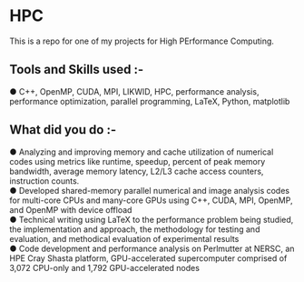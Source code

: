 # HPC

This is a repo for one of my projects for High PErformance Computing.

## Tools and Skills used :- 

● C++, OpenMP, CUDA, MPI, LIKWID, HPC, performance analysis, performance optimization, parallel
programming, LaTeX, Python, matplotlib
## What did you do :- 

● Analyzing and improving memory and cache utilization of numerical codes using metrics like runtime, speedup,
percent of peak memory bandwidth, average memory latency, L2/L3 cache access counters, instruction counts.  
● Developed shared-memory parallel numerical and image analysis codes for multi-core CPUs and many-core
GPUs using C++, CUDA, MPI, OpenMP, and OpenMP with device offload  
● Technical writing using LaTeX to the performance problem being studied, the implementation and approach, the
methodology for testing and evaluation, and methodical evaluation of experimental results  
● Code development and performance analysis on Perlmutter at NERSC, an HPE Cray Shasta platform,
GPU-accelerated supercomputer comprised of 3,072 CPU-only and 1,792 GPU-accelerated nodes
